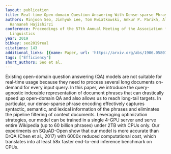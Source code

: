 ```yaml
---
layout: publication
title: Real-time Open-domain Question Answering With Dense-sparse Phrase Index
authors: Minjoon Seo, Jinhyuk Lee, Tom Kwiatkowski, Ankur P. Parikh, Ali Farhadi,
  Hannaneh Hajishirzi
conference: Proceedings of the 57th Annual Meeting of the Association for Computational
  Linguistics
year: 2019
bibkey: seo2019real
citations: 143
additional_links: [{name: Paper, url: 'https://arxiv.org/abs/1906.05807'}]
tags: ["Efficiency"]
short_authors: Seo et al.
---
```

Existing open-domain question answering (QA) models are not suitable for
real-time usage because they need to process several long documents on-demand
for every input query. In this paper, we introduce the query-agnostic indexable
representation of document phrases that can drastically speed up open-domain QA
and also allows us to reach long-tail targets. In particular, our dense-sparse
phrase encoding effectively captures syntactic, semantic, and lexical
information of the phrases and eliminates the pipeline filtering of context
documents. Leveraging optimization strategies, our model can be trained in a
single 4-GPU server and serve entire Wikipedia (up to 60 billion phrases) under
2TB with CPUs only. Our experiments on SQuAD-Open show that our model is more
accurate than DrQA (Chen et al., 2017) with 6000x reduced computational cost,
which translates into at least 58x faster end-to-end inference benchmark on
CPUs.